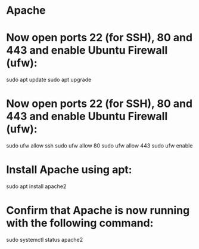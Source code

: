 # Apache

# Now open ports 22 (for SSH), 80 and 443 and enable Ubuntu Firewall (ufw):
sudo apt update
sudo apt upgrade

# Now open ports 22 (for SSH), 80 and 443 and enable Ubuntu Firewall (ufw):
sudo ufw allow ssh
sudo ufw allow 80
sudo ufw allow 443
sudo ufw enable

# Install Apache using apt:
sudo apt install apache2

# Confirm that Apache is now running with the following command:
sudo systemctl status apache2
